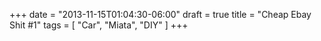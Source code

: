 +++
date = "2013-11-15T01:04:30-06:00"
draft = true
title = "Cheap Ebay Shit #1"
tags = [ "Car", "Miata", "DIY" ]
+++

